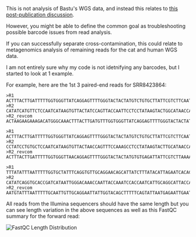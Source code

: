 This is not analysis of Bastu's WGS data, and instead this relates to [this post-publication discussion](https://www.nature.com/articles/s41598-019-42455-9#article-comments).

However, you might be able to define the common goal as troubleshooting possible barcode issues from read analysis.

If you can successfully separate cross-contamination, this could relate to metagenomics analysis of remaining reads for the cat and human WGS data.

I am not entirely sure why my code is not idetnifying any barcodes, but I started to look at 1 example.

For example, here are the 1st 3 paired-end reads for SRR8423864:

```
>R1
ACTTTACTTGATTTTTGGTGGGTTATCAGGAGTTTTGGGTACTACTATGTCTGTGCTTATTCGTCTTCAATTAGCTAGTCCTGGCAACGATTTTTTAGGCGGTAATCATCAACTATATAATGTTATTGTTACAGCTCATGCCTTTTTAATGATTTTTTTTATGGTTATGCCAGTTCTTATAGGATGCTTTTGTAACTGGTTATTTCCACTTATTATTGGTGCACCTGATATT
>R2
CATATCATGTTCTCCAATCATAAGTGTTACTATCCAGTTACCAATTCCTCCTATAAGTACTGGCATAACCATAAAAAAAATCATTAAAAATGCATGAGCTGTAACAATAACATTATATAGTTGATGATTACCGCCTAAAAAATCGTTTCCAGGACTAGCTAATTTACTACGAATAAGCACAGACATAGTAGTACCCAAAACTCCTGATAACCCACCAAACATCAAGTAAAGTTTGCCCATGTCTTTCTTCTTAGT
>R2_revcom
ACTAAGAAGAAAGACATGGGCAAACTTTACTTGATGTTTGGTGGGTTATCAGGAGTTTTGGGTACTACTATGTCTGTGCTTATTCGTAGTAAATTAGCTAGTCCTGGAAACGATTTTTTAGGCGGTAATCATCAACTATATAATGTTATTGTTACAGCTCATGCATTTTTAATGATTTTTTTTATGGTTATGCCAGTACTTATAGGAGGAATTGGTAACTGGATAGTAACACTTATGATTGGAGAACATGATATG

>R1
ACTTTACTTGATTTTTGGTGGGTTATCAGGAGTTTTGGGTACTACTATGTCTGTGCTTATTCGTCTTCAATTAGCTAGTCCTGGCAACGATTTTTTAGGCGGTAATCATCAACTATATAATGTTATTGTTACAGCTCATGCCTTTTTAATGATTTTTTTTATGGTTATGCCAGTTCTTATAGGATGCTTTGGTAACTGGTTAGTTCCCCTTATTATTGGTTCCCCTGTTATG
>R2
CCTATCCTGTGCTCCAATCATAAGTGTTACTAACCAGTTTCCAAAGCCTCCTATAAGTACTTGCATAACCATTATTAATATCATTAAAAATGCATGAGCTGTAACAATTACATTTTATAGTTGATTATTACCTCCTAACAAATCGTTTCCAGGACTAGCTATTTTAAGACGAATAATCTCACACATAGTAGTACCCAAAACTCCTGTTAACCCACCAAAAATCAAGTAAAGT
>R2_revcom
ACTTTACTTGATTTTTGGTGGGTTAACAGGAGTTTTGGGTACTACTATGTGTGAGATTATTCGTCTTAAAATAGCTAGTCCTGGAAACGATTTGTTAGGAGGTAATAATCAACTATAAAATGTAATTGTTACAGCTCATGCATTTTTAATGATATTAATAATGGTTATGCAAGTACTTATAGGAGGCTTTGGAAACTGGTTAGTAACACTTATGATTGGAGCACAGGATAGG

>R1
TTTATATTTAATTTTTGGTGCTATTTCAGGTGTTGCAGGAACAGCATTATCTTTATACATTAGAATCACACTAGCGCAACCTAACAGTAGTTTCTTAGAATATAACCATCATTTATACAATGTTTTTGTAACAGGTCTTTCTTTTATTATGATTTTTTTTATGGTACTGCCTACATTAATTGGTGGTTTCTGCAACTGGTTTTTTCCGTTATTTATTGGTGCACCTGATATT
>R2
CATATCAGGTGCACCGATCATAATTGGGACAAACCAATTACCAAATCCACCAATCATTGCAGGCATTACCATGAAGAAAATCATTATTAATCCATGGCCTGTAACCAACACATTATATAAGTGATAGTTGCCACCTAAAATTCCATCACCAGGATGCATCAATTCAATTCTCATTAATACTGAAAAAGCTGTACCAATAATTCCTGCAACAATTGCAAAAATTAAATACATT
>R2_revcom
AATGTATTTAATTTTTGCAATTGTTGCAGGAATTATTGGTACAGCTTTTTCAGTATTAATGAGAATTGAATTGATGCATCCTGGTGATGGAATTTTAGGTGGCAACTATCACTTATATAATGTGTTGGTTACAGGCCATGGATTAATAATGATTTTCTTCATGGTAATGCCTGCAATGATTGGTGGATTTGGTAATTGGTTTGTCCCAATTATGATCGGTGCACCTGATATG
```

All reads from the Illumina sequencers should have the same length but you can see length variation in the above sequences as well as this FastQC summary for the forward read:

![FastQC Length Distribution](Cutadapt-filtered_read_counts-with_sequencer.png "FastQC Length Distribution")
